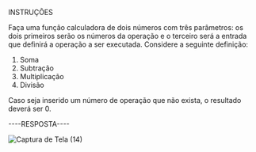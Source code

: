 INSTRUÇÕES

Faça uma função calculadora de dois números com três parâmetros: os dois primeiros serão os números da operação e o terceiro será a entrada que definirá a operação a ser executada. Considere a seguinte definição:
1. Soma
2. Subtração
3. Multiplicação
4. Divisão

Caso seja inserido um número de operação que não exista, o resultado deverá ser 0.

----RESPOSTA----

![Captura de Tela (14)](https://github.com/Restely/BackEnd-Softex/assets/139304808/18f3a80d-f6fb-4d93-8dce-aa8bf0b89627)
